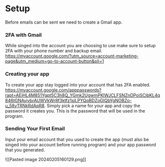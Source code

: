 

# Setup 

Before emails can be sent we need to create a Gmail app. 
### 2FA with Gmail

While singed into the account you are choosing to use make sure to setup 2FA with your phone number and backup email. 
https://myaccount.google.com/?utm_source=account-marketing-page&utm_medium=go-to-account-button&pli=1

### Creating your app 

To create your app stay logged into your account that has 2FA enabled. https://myaccount.google.com/apppasswords?rapt=AEjHL4M851Ygpt5C3h8Q_YGmk2UgwmPKlWJCLFSNZnDPojSCjbKL4q846tGNAyivbrAUWVkWr8f3ktfz1sjLPYQqBDZoGlQbYgNOBZo-u_58yTRNkRdApR8. Simply pick a name for your app and copy the password it creates you. This is the password that will be used in the program. 

### Sending Your First Email

Input your email account that you used to create the app (must also be singed into your account before running program) and your app password that you generated. 

![[Pasted image 20240205160129.png]]
